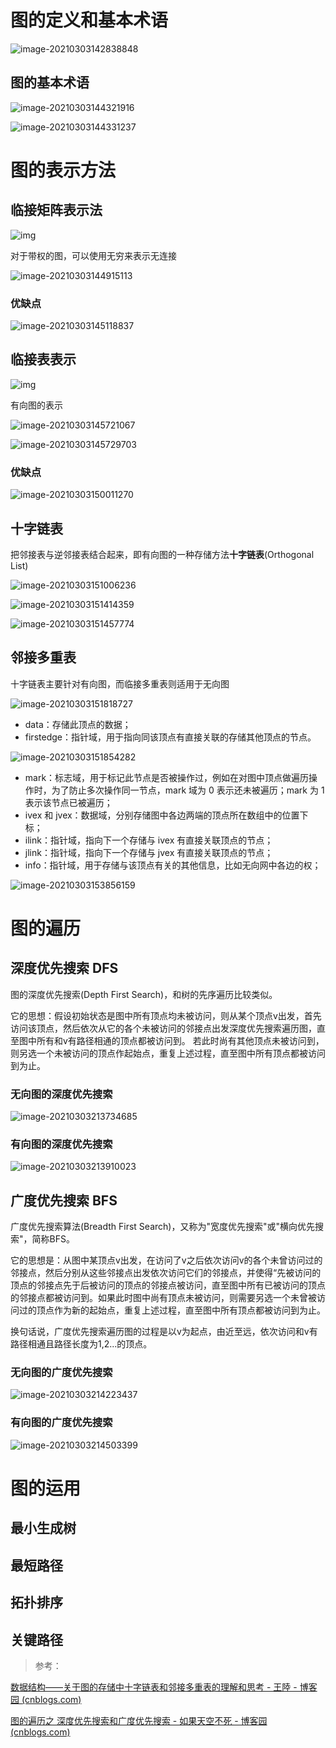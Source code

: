 # 图的定义和基本术语

![image-20210303142838848](images/image-20210303142838848.png)

## 图的基本术语

![image-20210303144321916](images/image-20210303144321916.png)

![image-20210303144331237](images/image-20210303144331237.png)

# 图的表示方法

## 临接矩阵表示法

![img](images/V41h5.png)

对于带权的图，可以使用无穷来表示无连接

![image-20210303144915113](images/image-20210303144915113.png)

### 优缺点

![image-20210303145118837](images/image-20210303145118837.png)

## 临接表表示

![img](images/V4neD.png)

有向图的表示

![image-20210303145721067](images/image-20210303145721067.png)

![image-20210303145729703](images/image-20210303145729703.png)

### 优缺点

![image-20210303150011270](images/image-20210303150011270.png)

## 十字链表

把邻接表与逆邻接表结合起来，即有向图的一种存储方法**十字链表**(Orthogonal  List)

![image-20210303151006236](images/image-20210303151006236.png)

![image-20210303151414359](images/image-20210303151414359.png)

![image-20210303151457774](images/image-20210303151457774.png)

## 邻接多重表

十字链表主要针对有向图，而临接多重表则适用于无向图

![image-20210303151818727](images/image-20210303151818727.png)

- data：存储此顶点的数据；
- firstedge：指针域，用于指向同该顶点有直接关联的存储其他顶点的节点。

![image-20210303151854282](images/image-20210303151854282.png)

- mark：标志域，用于标记此节点是否被操作过，例如在对图中顶点做遍历操作时，为了防止多次操作同一节点，mark 域为 0 表示还未被遍历；mark 为 1 表示该节点已被遍历；
- ivex 和 jvex：数据域，分别存储图中各边两端的顶点所在数组中的位置下标；
- ilink：指针域，指向下一个存储与 ivex 有直接关联顶点的节点；
- jlink：指针域，指向下一个存储与 jvex 有直接关联顶点的节点；
- info：指针域，用于存储与该顶点有关的其他信息，比如无向网中各边的权；

![image-20210303153856159](images/image-20210303153856159.png)



# 图的遍历

## 深度优先搜索 DFS

图的深度优先搜索(Depth First Search)，和树的先序遍历比较类似。

它的思想：假设初始状态是图中所有顶点均未被访问，则从某个顶点v出发，首先访问该顶点，然后依次从它的各个未被访问的邻接点出发深度优先搜索遍历图，直至图中所有和v有路径相通的顶点都被访问到。 若此时尚有其他顶点未被访问到，则另选一个未被访问的顶点作起始点，重复上述过程，直至图中所有顶点都被访问到为止。

### 无向图的深度优先搜索

![image-20210303213734685](images/image-20210303213734685.png)

### 有向图的深度优先搜索

![image-20210303213910023](images/image-20210303213910023.png)

## 广度优先搜索 BFS

广度优先搜索算法(Breadth First Search)，又称为"宽度优先搜索"或"横向优先搜索"，简称BFS。

它的思想是：从图中某顶点v出发，在访问了v之后依次访问v的各个未曾访问过的邻接点，然后分别从这些邻接点出发依次访问它们的邻接点，并使得“先被访问的顶点的邻接点先于后被访问的顶点的邻接点被访问，直至图中所有已被访问的顶点的邻接点都被访问到。如果此时图中尚有顶点未被访问，则需要另选一个未曾被访问过的顶点作为新的起始点，重复上述过程，直至图中所有顶点都被访问到为止。

换句话说，广度优先搜索遍历图的过程是以v为起点，由近至远，依次访问和v有路径相通且路径长度为1,2...的顶点。

### 无向图的广度优先搜索

![image-20210303214223437](images/image-20210303214223437.png)

### 有向图的广度优先搜索

![image-20210303214503399](images/image-20210303214503399.png)

# 图的运用

## 最小生成树

## 最短路径

## 拓扑排序

## 关键路径

> 参考：

[数据结构——关于图的存储中十字链表和邻接多重表的理解和思考 - 王陸 - 博客园 (cnblogs.com)](https://www.cnblogs.com/wkfvawl/p/9985083.html)

[图的遍历之 深度优先搜索和广度优先搜索 - 如果天空不死 - 博客园 (cnblogs.com)](https://www.cnblogs.com/skywang12345/p/3711483.html)

